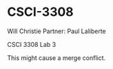 # CSCI-3308

Will Christie
Partner: Paul Laliberte

CSCI 3308 Lab 3

This might cause a merge conflict.
